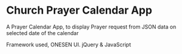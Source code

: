 # Church Prayer Calendar App
A Prayer Calendar App, to display Prayer request from JSON data on selected date of the calendar

Framework used, ONESEN UI.
jQuery & JavaScript
